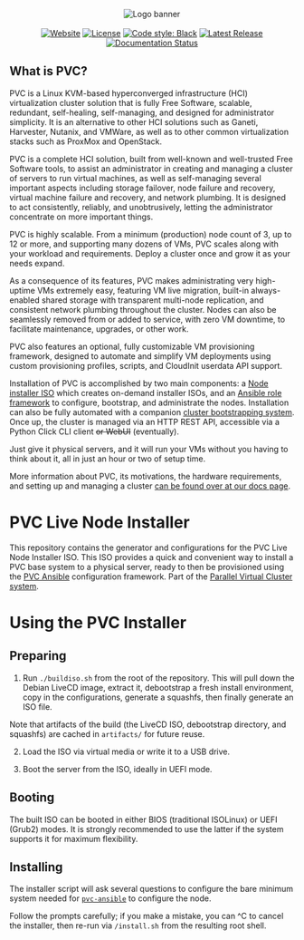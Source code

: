<p align="center">
<img alt="Logo banner" src="https://docs.parallelvirtualcluster.org/en/latest/images/pvc_logo_black.png"/>
<br/><br/>
<a href="https://www.parallelvirtualcluster.org"><img alt="Website" src="https://img.shields.io/badge/Website-www.parallelvirtualcluster.org-blue"/></a>
<a href="https://github.com/parallelvirtualcluster/pvc"><img alt="License" src="https://img.shields.io/github/license/parallelvirtualcluster/pvc"/></a>
<a href="https://github.com/psf/black"><img alt="Code style: Black" src="https://img.shields.io/badge/code%20style-black-000000.svg"/></a>
<a href="https://github.com/parallelvirtualcluster/pvc/releases"><img alt="Latest Release" src="https://img.shields.io/github/release-pre/parallelvirtualcluster/pvc"/></a>
<a href="https://docs.parallelvirtualcluster.org/en/latest/?badge=latest"><img alt="Documentation Status" src="https://readthedocs.org/projects/parallelvirtualcluster/badge/?version=latest"/></a>
</p>

## What is PVC?

PVC is a Linux KVM-based hyperconverged infrastructure (HCI) virtualization cluster solution that is fully Free Software, scalable, redundant, self-healing, self-managing, and designed for administrator simplicity. It is an alternative to other HCI solutions such as Ganeti, Harvester, Nutanix, and VMWare, as well as to other common virtualization stacks such as ProxMox and OpenStack.

PVC is a complete HCI solution, built from well-known and well-trusted Free Software tools, to assist an administrator in creating and managing a cluster of servers to run virtual machines, as well as self-managing several important aspects including storage failover, node failure and recovery, virtual machine failure and recovery, and network plumbing. It is designed to act consistently, reliably, and unobtrusively, letting the administrator concentrate on more important things.

PVC is highly scalable. From a minimum (production) node count of 3, up to 12 or more, and supporting many dozens of VMs, PVC scales along with your workload and requirements. Deploy a cluster once and grow it as your needs expand.

As a consequence of its features, PVC makes administrating very high-uptime VMs extremely easy, featuring VM live migration, built-in always-enabled shared storage with transparent multi-node replication, and consistent network plumbing throughout the cluster. Nodes can also be seamlessly removed from or added to service, with zero VM downtime, to facilitate maintenance, upgrades, or other work.

PVC also features an optional, fully customizable VM provisioning framework, designed to automate and simplify VM deployments using custom provisioning profiles, scripts, and CloudInit userdata API support.

Installation of PVC is accomplished by two main components: a [Node installer ISO](https://github.com/parallelvirtualcluster/pvc-installer) which creates on-demand installer ISOs, and an [Ansible role framework](https://github.com/parallelvirtualcluster/pvc-ansible) to configure, bootstrap, and administrate the nodes. Installation can also be fully automated with a companion [cluster bootstrapping system](https://github.com/parallelvirtualcluster/pvc-bootstrap). Once up, the cluster is managed via an HTTP REST API, accessible via a Python Click CLI client ~~or WebUI~~ (eventually).

Just give it physical servers, and it will run your VMs without you having to think about it, all in just an hour or two of setup time.

More information about PVC, its motivations, the hardware requirements, and setting up and managing a cluster [can be found over at our docs page](https://docs.parallelvirtualcluster.org).

# PVC Live Node Installer

This repository contains the generator and configurations for the PVC Live Node Installer ISO. This ISO provides a quick and convenient way to install a PVC base system to a physical server, ready to then be provisioned using the [PVC Ansible](https://github.com/parallelvirtualcluster/pvc-ansible) configuration framework. Part of the [Parallel Virtual Cluster system](https://github.com/parallelvirtualcluster/pvc).

# Using the PVC Installer

## Preparing

1. Run `./buildiso.sh` from the root of the repository. This will pull down the Debian LiveCD image, extract it, debootstrap a fresh install environment, copy in the configurations, generate a squashfs, then finally generate an ISO file.

Note that artifacts of the build (the LiveCD ISO, debootstrap directory, and squashfs) are cached in `artifacts/` for future reuse.

2. Load the ISO via virtual media or write it to a USB drive.

3. Boot the server from the ISO, ideally in UEFI mode.

## Booting

The built ISO can be booted in either BIOS (traditional ISOLinux) or UEFI (Grub2) modes. It is strongly recommended to use the latter if the system supports it for maximum flexibility.

## Installing

The installer script will ask several questions to configure the bare minimum system needed for [`pvc-ansible`](https://github.com/parallelvirtualcluster/pvc-ansible) to configure the node.

Follow the prompts carefully; if you make a mistake, you can ^C to cancel the installer, then re-run via `/install.sh` from the resulting root shell.
